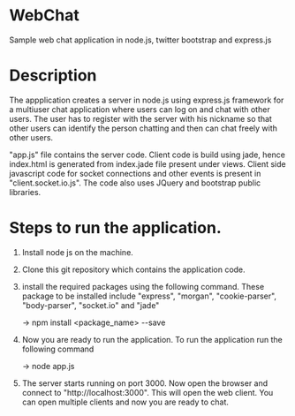 # WebChat
Sample web chat application in node.js, twitter bootstrap and express.js

# Description

The appplication creates a server in node.js using express.js framework for a multiuser chat application where users can log on and chat with other users. The user has to register with the server with his nickname so that other users can identify the person chatting and then can chat freely with other users.

"app.js" file contains the server code. Client code is build using jade, hence index.html is generated from index.jade file present under views. Client side javascript code for socket connections and other events is present in "client.socket.io.js". The code also uses JQuery and bootstrap public libraries. 

# Steps to run the application. 

1) Install node js on the machine.

2) Clone this git repository which contains the application code. 

3) install the required packages using the following command. These package to be installed include "express", "morgan", "cookie-parser", "body-parser", "socket.io" and "jade" 

    -> npm install <package_name> --save
    
4) Now you are ready to run the application. To run the application run the following command
    
    -> node app.js
    
5) The server starts running on port 3000. Now open the browser and connect to "http://localhost:3000". This will open the web client. You can open multiple clients and now you are ready to chat. 
